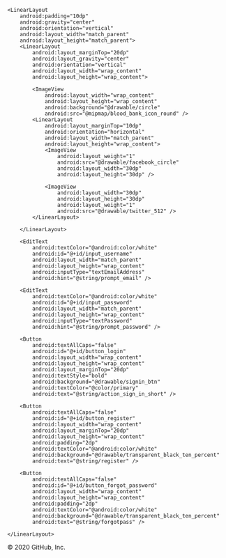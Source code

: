 <?xml version="1.0" encoding="utf-8"?>
<ScrollView xmlns:android="http://schemas.android.com/apk/res/android"
    xmlns:app="http://schemas.android.com/apk/res-auto"
    xmlns:tools="http://schemas.android.com/tools"
    android:layout_width="match_parent"
    android:layout_height="match_parent"
    android:orientation="vertical"
    android:background="@drawable/red_button_bg"
    tools:context=".activities.LoginActivity">

    <LinearLayout
        android:padding="10dp"
        android:gravity="center"
        android:orientation="vertical"
        android:layout_width="match_parent"
        android:layout_height="match_parent">
        <LinearLayout
            android:layout_marginTop="20dp"
            android:layout_gravity="center"
            android:orientation="vertical"
            android:layout_width="wrap_content"
            android:layout_height="wrap_content">

            <ImageView
                android:layout_width="wrap_content"
                android:layout_height="wrap_content"
                android:background="@drawable/circle"
                android:src="@mipmap/blood_bank_icon_round" />
            <LinearLayout
                android:layout_marginTop="10dp"
                android:orientation="horizontal"
                android:layout_width="match_parent"
                android:layout_height="wrap_content">
                <ImageView
                    android:layout_weight="1"
                    android:src="@drawable/facebook_circle"
                    android:layout_width="30dp"
                    android:layout_height="30dp" />

                <ImageView
                    android:layout_width="30dp"
                    android:layout_height="30dp"
                    android:layout_weight="1"
                    android:src="@drawable/twitter_512" />
            </LinearLayout>

        </LinearLayout>

        <EditText
            android:textColor="@android:color/white"
            android:id="@+id/input_username"
            android:layout_width="match_parent"
            android:layout_height="wrap_content"
            android:inputType="textEmailAddress"
            android:hint="@string/prompt_email" />

        <EditText
            android:textColor="@android:color/white"
            android:id="@+id/input_password"
            android:layout_width="match_parent"
            android:layout_height="wrap_content"
            android:inputType="textPassword"
            android:hint="@string/prompt_password" />

        <Button
            android:textAllCaps="false"
            android:id="@+id/button_login"
            android:layout_width="wrap_content"
            android:layout_height="wrap_content"
            android:layout_marginTop="20dp"
            android:textStyle="bold"
            android:background="@drawable/signin_btn"
            android:textColor="@color/primary"
            android:text="@string/action_sign_in_short" />

        <Button
            android:textAllCaps="false"
            android:id="@+id/button_register"
            android:layout_width="wrap_content"
            android:layout_marginTop="20dp"
            android:layout_height="wrap_content"
            android:padding="2dp"
            android:textColor="@android:color/white"
            android:background="@drawable/transparent_black_ten_percent"
            android:text="@string/register" />

        <Button
            android:textAllCaps="false"
            android:id="@+id/button_forgot_password"
            android:layout_width="wrap_content"
            android:layout_height="wrap_content"
            android:padding="2dp"
            android:textColor="@android:color/white"
            android:background="@drawable/transparent_black_ten_percent"
            android:text="@string/forgotpass" />

    </LinearLayout>

</ScrollView>
© 2020 GitHub, Inc.

